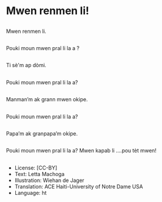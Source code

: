# Mwen renmen li!

##
Mwen renmen li.

##
Pouki moun mwen pral li la a ?

##
Ti sè'm ap dòmi.

##
Pouki moun mwen pral li la a?

##
Manman’m ak grann mwen okipe.

##
Pouki moun mwen pral li la a?

##
Papa’m ak granpapa’m okipe.

##
Pouki moun mwen pral li la a? Mwen kapab li ….pou tèt mwen!

##
* License: [CC-BY]
* Text: Letta Machoga
* Illustration: Wiehan de Jager
* Translation: ACE Haiti-University of Notre Dame USA
* Language: ht

